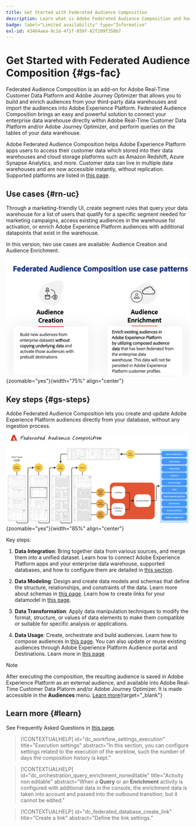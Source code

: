 ```yaml
---
title: Get Started with Federated Audience Composition
description: Learn what is Adobe Federated Audience Composition and how to use it in Adobe Experience Platform
badge: label="Limited availability" type="Informative"
exl-id: 43464aea-9c1d-4f1f-859f-82f209f350b7
---
```

# Get Started with Federated Audience Composition {#gs-fac}

Federated Audience Composition is an add-on for Adobe Real-Time Customer Data Platform and Adobe Journey Optimizer that allows you to build and enrich audiences from your third-party data warehouses and import the audiences into Adobe Experience Platform. Federated Audience Composition brings an easy and powerful solution to connect your enterprise data warehouse directly within Adobe Real-Time Customer Data Platform and/or Adobe Journey Optimizer, and perform queries on the tables of your data warehouse. 

Adobe Federated Audience Composition helps Adobe Experience Platform apps users to access their customer data which stored into their data warehouses and cloud storage platforms such as Amazon Redshift, Azure Synapse Analytics, and more. Customer data can live in multiple data warehouses and are now accessible instantly, without replication. Supported platforms are listed in [this page](../connections/federated-db.md#supported-db).

## Use cases {#rn-uc}

Through a marketing-friendly UI, create segment rules that query your data warehouse for a list of users that qualify for a specific segment needed for marketing campaigns, access existing audiences in the warehouse for activation, or enrich Adobe Experience Platform audiences with additional datapoints that exist in the warehouse. 

In this version, two use cases are available: Audience Creation and Audience Enrichment. 

![diagram](assets/fac-use-cases.png){zoomable="yes"}{width="75%" align="center"}

## Key steps {#gs-steps}

Adobe Federated Audience Composition lets you create and update Adobe Experience Platform audiences directly from your database, without any ingestion process.

![diagram](assets/steps-diagram.png){zoomable="yes"}{width="85%" align="center"}

Key steps:

1. **Data Integration**: Bring together data from various sources, and merge them into a unified dataset. Learn how to connect Adobe Experience Platform apps and your enterprise data warehouse, supported databases, and how to configure them are detailed in [this section](../connections/federated-db.md).

2. **Data Modeling**: Design and create data models and schemas that define the structure, relationships, and constraints of the data. Learn more about schemas in [this page](../customer/schemas.md). Learn how to create links for your datamodel in [this page](../data-management/gs-models.md).

3. **Data Transformation**: Apply data manipulation techniques to modify the format, structure, or values of data elements to make them compatible or suitable for specific analysis or applications.

4. **Data Usage**: Create, orchestrate and build audiences. Learn how to compose audiences in [this page](../compositions/gs-compositions.md). You can also update or reuse existing audiences through Adobe Experience Platform Audience portal and Destinations. Learn more in [this page](../connections/destinations.md)


>[!NOTE]
>
>After executing the composition, the resulting audience is saved in Adobe Experience Platform as an external audience, and available into Adobe Real-Time Customer Data Platorm and/or Adobe Journey Optimizer. It is made accessible in the **Audiences** menu. [Learn more](https://experienceleague.adobe.com/en/docs/experience-platform/segmentation/ui/audience-portal){target="_blank"} 
>



## Learn more {#learn}

<!-- Workflow + Workflow activities-->

See Frequently Asked Questions in [this page](faq.md).

>[!CONTEXTUALHELP]
>id="dc_workflow_settings_execution"
>title="Execution settings"
>abstract="In this section, you can configure settings related to the execution of the worklow, such the number of days the composition history is kept."




>[!CONTEXTUALHELP]
>id="dc_orchestration_query_enrichment_noneditable"
>title="Activity non editable"
>abstract="When a **Query** or an **Enrichment** activity is configured with additional data in the console, the enrichment data is taken into account and passed into the outbound transition, but it cannot be edited."

<!-- Create a link --> 

>[!CONTEXTUALHELP]
>id="dc_federated_database_create_link"
>title="Create a link"
>abstract="Define the link settings."
